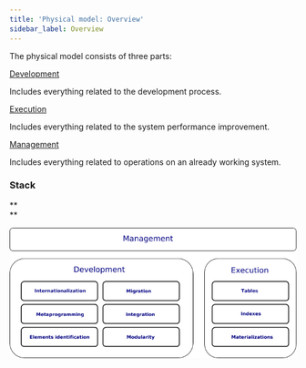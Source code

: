 ```yaml
---
title: 'Physical model: Overview'
sidebar_label: Overview
---
```


The physical model consists of three parts: 

[Development](Development.md)

Includes everything related to the development process.

[Execution](Execution.md)

Includes everything related to the system performance improvement.

[Management](Management.md)

Includes everything related to operations on an already working system.

### Stack

**  
**

![](download/temp/svgout7295390222912968923.png)
